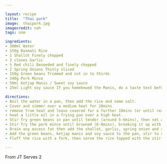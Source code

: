 ```yaml
---

layout: recipe
title:  "Thai pork"
image:  thaipork.jpg
imagecredit: nah
tags: nom

ingredients:
- 300ml Water 
- 150g Basmati Rice 
- 1 Shallot Finely chopped
- 2 cloves Garlic 
- ½ Red chili Deseeded and finely chopped
- 2 Spring Onions Thinly sliced
- 150g Green beans Trimmed and cut in to thirds
- 240g Pork Mince 
- 50ml Ketjap Manis / Sweet soy sauce 
- 25ml Light soy sauce If you homebewed the Manis, do a taste test before adding

directions:
- Boil the water in a pan, then add the rice and some salt.  
- Cover and simmer over a medium heat for 10mins
- remove from heat and leave covered for a further 10mins (or until ready to serve). 
- heat a little oil in a frying pan over a high heat. 
- Stir fry green beans in pan until tender (around 5-6mins), then set aside. 
- Stir fry the pork mince until browned (6-8mins), breaking it up with a spoon during cooking.  
- Drain any excess fat then add the shallot, garlic, spring onion and chili, Cook until softened (2-3min). 
- Add the green beans, ketjap manis and soy sauce to the pan, stir to combine. 
- Fluff the rice with a fork, then serve the rice topped with the stir-fry. 

---
```

From JT
Serves 2